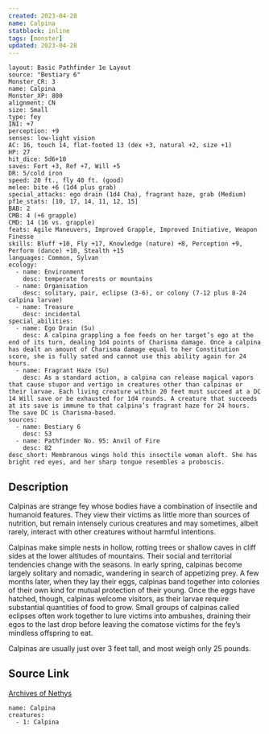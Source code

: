 ```yaml
---
created: 2023-04-28
name: Calpina
statblock: inline
tags: [monster]
updated: 2023-04-28
---
```

```statblock
layout: Basic Pathfinder 1e Layout
source: "Bestiary 6"
Monster_CR: 3
name: Calpina
Monster_XP: 800
alignment: CN
size: Small
type: fey
INI: +7
perception: +9
senses: low-light vision
AC: 16, touch 14, flat-footed 13 (dex +3, natural +2, size +1)
HP: 27
hit_dice: 5d6+10
saves: Fort +3, Ref +7, Will +5
DR: 5/cold iron
speed: 20 ft., fly 40 ft. (good)
melee: bite +6 (1d4 plus grab)
special_attacks: ego drain (1d4 Cha), fragrant haze, grab (Medium)
pf1e_stats: [10, 17, 14, 11, 12, 15]
BAB: 2
CMB: 4 (+6 grapple)
CMD: 14 (16 vs. grapple)
feats: Agile Maneuvers, Improved Grapple, Improved Initiative, Weapon Finesse
skills: Bluff +10, Fly +17, Knowledge (nature) +8, Perception +9, Perform (dance) +10, Stealth +15
languages: Common, Sylvan
ecology:
  - name: Environment
    desc: temperate forests or mountains
  - name: Organisation
    desc: solitary, pair, eclipse (3-6), or colony (7-12 plus 8-24 calpina larvae)
  - name: Treasure
    desc: incidental
special_abilities:
  - name: Ego Drain (Su)
    desc: A calpina grappling a foe feeds on her target’s ego at the end of its turn, dealing 1d4 points of Charisma damage. Once a calpina has dealt an amount of Charisma damage equal to her Constitution score, she is fully sated and cannot use this ability again for 24 hours.
  - name: Fragrant Haze (Su)
    desc: As a standard action, a calpina can release magical vapors that cause stupor and vertigo in creatures other than calpinas or their larvae. Each living creature within 20 feet must succeed at a DC 14 Will save or be exhausted for 1d4 rounds. A creature that succeeds at its save is immune to that calpina’s fragrant haze for 24 hours. The save DC is Charisma-based.
sources:
  - name: Bestiary 6
    desc: 53
  - name: Pathfinder No. 95: Anvil of Fire
    desc: 82
desc_short: Membranous wings hold this insectile woman aloft. She has bright red eyes, and her sharp tongue resembles a proboscis.
```
## Description
Calpinas are strange fey whose bodies have a combination of insectile and humanoid features. They view their victims as little more than sources of nutrition, but remain intensely curious creatures and may sometimes, albeit rarely, interact with other creatures without harmful intentions. 

Calpinas make simple nests in hollow, rotting trees or shallow caves in cliff sides at the lower altitudes of mountains. Their social and territorial tendencies change with the seasons. In early spring, calpinas become largely solitary and nomadic, wandering in search of appetizing prey. A few months later, when they lay their eggs, calpinas band together into colonies of their own kind for mutual protection of their young. Once the eggs have hatched, though, calpinas welcome visitors, as their larvae require substantial quantities of food to grow. Small groups of calpinas called eclipses often work together to lure victims into ambushes, draining their egos to the last drop before leaving the comatose victims for the fey’s mindless offspring to eat. 

Calpinas are usually just over 3 feet tall, and most weigh only 25 pounds.
## Source Link
[Archives of Nethys](https://aonprd.com/MonsterDisplay.aspx?ItemName=Calpina)
```encounter-table
name: Calpina
creatures:
  - 1: Calpina
```
